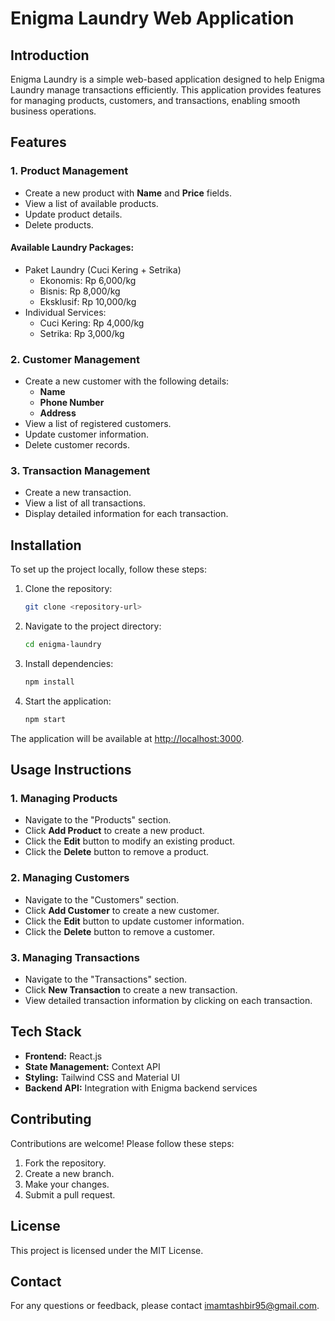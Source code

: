 # Enigma Laundry Web Application

## Introduction

Enigma Laundry is a simple web-based application designed to help Enigma Laundry manage transactions efficiently. This application provides features for managing products, customers, and transactions, enabling smooth business operations.

## Features

### **1. Product Management**

- Create a new product with **Name** and **Price** fields.
- View a list of available products.
- Update product details.
- Delete products.

#### **Available Laundry Packages:**

- Paket Laundry (Cuci Kering + Setrika)
    - Ekonomis: Rp 6,000/kg
    - Bisnis: Rp 8,000/kg
    - Eksklusif: Rp 10,000/kg
- Individual Services:
    - Cuci Kering: Rp 4,000/kg
    - Setrika: Rp 3,000/kg

### **2. Customer Management**

- Create a new customer with the following details:
    - **Name**
    - **Phone Number**
    - **Address**
- View a list of registered customers.
- Update customer information.
- Delete customer records.

### **3. Transaction Management**

- Create a new transaction.
- View a list of all transactions.
- Display detailed information for each transaction.

## Installation

To set up the project locally, follow these steps:

1. Clone the repository:

    ```bash
    git clone <repository-url>
    ```

2. Navigate to the project directory:

    ```bash
    cd enigma-laundry
    ```

3. Install dependencies:

    ```bash
    npm install
    ```

4. Start the application:
    ```bash
    npm start
    ```

The application will be available at [http://localhost:3000](http://localhost:3000).

## Usage Instructions

### **1. Managing Products**

- Navigate to the "Products" section.
- Click **Add Product** to create a new product.
- Click the **Edit** button to modify an existing product.
- Click the **Delete** button to remove a product.

### **2. Managing Customers**

- Navigate to the "Customers" section.
- Click **Add Customer** to create a new customer.
- Click the **Edit** button to update customer information.
- Click the **Delete** button to remove a customer.

### **3. Managing Transactions**

- Navigate to the "Transactions" section.
- Click **New Transaction** to create a new transaction.
- View detailed transaction information by clicking on each transaction.

## Tech Stack

- **Frontend:** React.js
- **State Management:** Context API
- **Styling:** Tailwind CSS and Material UI
- **Backend API:** Integration with Enigma backend services

## Contributing

Contributions are welcome! Please follow these steps:

1. Fork the repository.
2. Create a new branch.
3. Make your changes.
4. Submit a pull request.

## License

This project is licensed under the MIT License.

## Contact

For any questions or feedback, please contact imamtashbir95@gmail.com.
